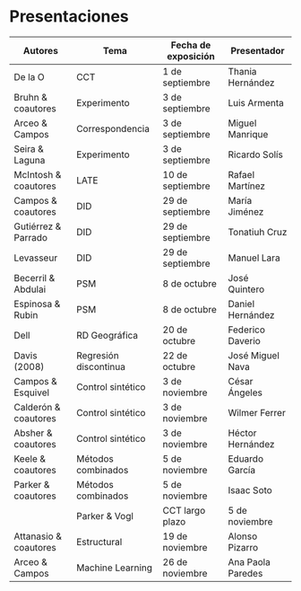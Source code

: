 # Presentaciones

  | **Autores** | **Tema** | **Fecha de exposición** | **Presentador** |
  | --- | --- | --- | --- |
  | De la O | CCT   | 1 de septiembre | Thania Hernández |
  |Bruhn & coautores | Experimento | 3 de septiembre | Luis Armenta |
  | Arceo & Campos | Correspondencia | 3 de septiembre | Miguel Manrique |
  | Seira & Laguna | Experimento  | 3 de septiembre | Ricardo Solís |
  | McIntosh & coautores | LATE   | 10 de septiembre | Rafael Martínez |
  | Campos & coautores | DID | 29 de septiembre | María Jiménez |
  | Gutiérrez & Parrado | DID | 29 de septiembre | Tonatiuh Cruz |
  | Levasseur | DID | 29 de septiembre | Manuel Lara |
  | Becerril & Abdulai | PSM | 8 de octubre | José Quintero |
  | Espinosa & Rubin | PSM | 8 de octubre | Daniel Hernández | 
  | Dell | RD Geográfica | 20 de octubre | Federico Daverio |
  | Davis (2008)   | Regresión discontinua | 22 de octubre | José Miguel Nava |
  | Campos & Esquivel | Control sintético | 3 de noviembre | César Ángeles |
  | Calderón & coautores | Control sintético | 3 de noviembre | Wilmer Ferrer |
  | Absher & coautores | Control sintético | 3 de noviembre | Héctor Hernández |
  | Keele & coautores | Métodos combinados | 5 de noviembre | Eduardo García |
  | Parker & coautores | Métodos combinados  | 5 de noviembre | Isaac Soto |
    | Parker & Vogl | CCT largo plazo | 5 de noviembre | Enrique Ramos | 
  | Attanasio & coautores | Estructural | 19 de noviembre | Alonso Pizarro |
  | Arceo & Campos | Machine Learning | 26 de noviembre | Ana Paola Paredes |